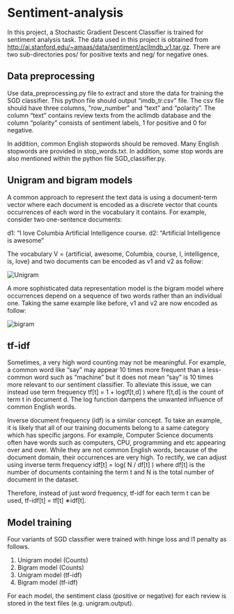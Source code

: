 # Sentiment-analysis

In this project, a Stochastic Gradient Descent Classifier is trained for sentiment analysis task. The data used in this project is obtained from http://ai.stanford.edu/~amaas/data/sentiment/aclImdb_v1.tar.gz. There are two sub-directories pos/ for positive texts and neg/ for negative ones.

## Data preprocessing
Use data_preprocessing.py file to extract and store the data for training the SGD classifier. This python file should output “imdb_tr.csv” file. The csv file should have three columns, "row_number" and “text” and “polarity”. The column “text” contains review texts from the aclImdb database and the column “polarity” consists of sentiment labels, 1 for positive and 0 for negative.

In addition, common English stopwords should be removed. Many English stopwords are provided in stop_words.txt. In addition, some stop words are also mentioned within the python file SGD_classifier.py.

## Unigram and bigram models
A common approach to represent the text data is using a document-term vector where each document is encoded as a discrete vector that counts occurrences of each word in the vocabulary it contains. For example, consider two one-sentence documents:  

d1: “I love Columbia Artificial Intelligence course.
d2: “Artificial Intelligence is awesome”

The vocabulary V = {artificial, awesome, Columbia, course, I, intelligence, is, love} and two documents can be encoded as v1 and v2 as follow:

![Unigram](https://user-images.githubusercontent.com/81757215/160071320-4391f62d-549c-43aa-a9e8-b45c6adfc902.JPG)

A more sophisticated data representation model is the bigram model where occurrences depend on a sequence of two words rather than an individual one. Taking the same example like before, v1 and v2 are now encoded as follow:

![bigram](https://user-images.githubusercontent.com/81757215/160071419-0033222d-1d38-41d4-9c6a-d28109e0ef88.JPG)

## tf-idf
Sometimes, a very high word counting may not be meaningful. For example, a common word like “say” may appear 10 times more frequent than a less-common word such as “machine” but it does not mean “say” is 10 times more relevant to our sentiment classifier. To alleviate this issue, we can instead use term frequency tf[t] = 1 + log(f[t,d] ) where f[t,d] is the count of term t in document d. The log function dampens the unwanted influence of common English words.

Inverse document frequency (idf) is a similar concept. To take an example, it is likely that all of our training documents belong to a same category which has specific jargons. For example, Computer Science documents often have words such as computers, CPU, programming and etc  appearing over and over. While they are not common English words, because of the document domain, their occurrences are very high. To rectify, we can adjust using inverse term frequency idf[t] = log( N / df[t] ) where df[t] is the number of documents containing the term t and N is the total number of document in the dataset.

Therefore, instead of just word frequency, tf-idf for each term t can be used, tf-idf[t] = tf[t] ∗idf[t]. 

## Model training
Four variants of SGD classifier were trained with hinge loss and l1 penalty as follows.

1) Unigram model (Counts)
2) Bigram model (Counts)
3) Unigram model (tf-idf)
4) Bigram model (tf-idf)

For each model, the sentiment class (positive or negative) for each review is stored in the text files (e.g. unigram.output).
